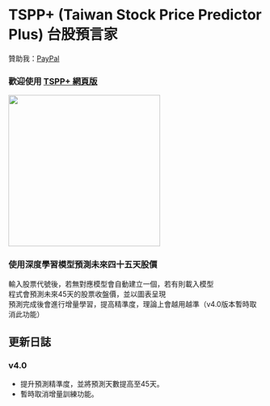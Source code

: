# TSPP+ (Taiwan Stock Price Predictor Plus) 台股預言家
贊助我：[PayPal](https://www.paypal.me/tingzhen666)<br>
### 歡迎使用 [TSPP+ 網頁版](https://apps.hazelnut-paradise.com/TSPP-plus/)
<img style="height:300px" src="https://github.com/TimLai666/TSPP-plus/assets/43640816/42ecbd35-dec2-461e-9309-2e346225bb74"><br>
### 使用深度學習模型預測未來四十五天股價
輸入股票代號後，若無對應模型會自動建立一個，若有則載入模型<br>
程式會預測未來45天的股票收盤價，並以圖表呈現<br>
預測完成後會進行增量學習，提高精準度，理論上會越用越準（v4.0版本暫時取消此功能）
## 更新日誌
### v4.0
- 提升預測精準度，並將預測天數提高至45天。<br>
- 暫時取消增量訓練功能。
